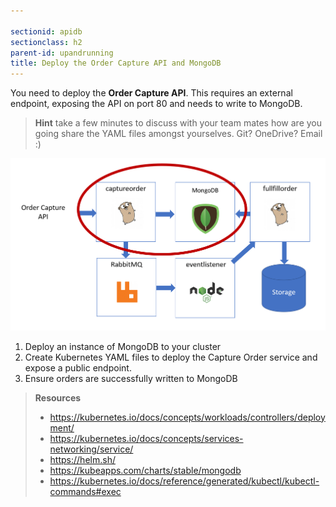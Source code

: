 ```yaml
---

sectionid: apidb
sectionclass: h2
parent-id: upandrunning
title: Deploy the Order Capture API and MongoDB
---
```


You need to deploy the **Order Capture API**. This requires an external endpoint, exposing the API on port 80 and needs to write to MongoDB.

> **Hint** take a few minutes to discuss with your team mates how are you going share the YAML files amongst yourselves. Git? OneDrive? Email :)

![Application components](media/51744cdc31c555b1d76c71f5e2693471.png)

1. Deploy an instance of MongoDB to your cluster
1. Create Kubernetes YAML files to deploy the Capture Order service and expose a public endpoint.
1. Ensure orders are successfully written to MongoDB

> **Resources**
> * <https://kubernetes.io/docs/concepts/workloads/controllers/deployment/>
> * <https://kubernetes.io/docs/concepts/services-networking/service/>
> * <https://helm.sh/>
> * <https://kubeapps.com/charts/stable/mongodb>
> * <https://kubernetes.io/docs/reference/generated/kubectl/kubectl-commands#exec>
